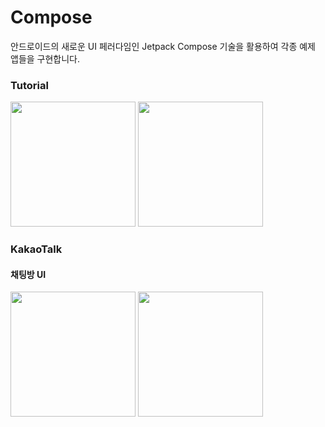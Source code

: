 # Compose
안드로이드의 새로운 UI 페러다임인 Jetpack Compose 기술을 활용하여 각종 예제 앱들을 구현합니다.</br>

### Tutorial
<div>
<img width="200" src="https://user-images.githubusercontent.com/49600974/149650047-e4e8c110-0ad6-4fba-8261-43e644bc2732.png"></img>
<img width="200" src="https://user-images.githubusercontent.com/49600974/149650049-9db9792b-a130-4e56-9a4d-0fd3f6fe4712.png"></img>
</div>

### KakaoTalk
#### 채팅방 UI
<div>
<img width="200" src="https://user-images.githubusercontent.com/49600974/149650119-a8ad206d-e530-4a32-adf9-287e4d997f40.png"></img>
<img width="200" src="https://user-images.githubusercontent.com/49600974/149650145-c576c897-e090-4aa1-8350-9158a64e56ee.png"></img>
</div>
